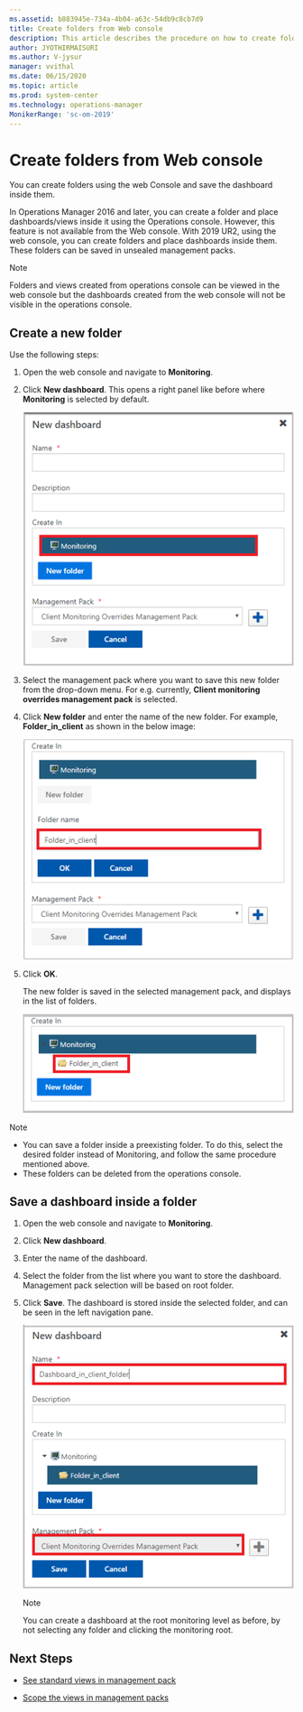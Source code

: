 ```yaml
---
ms.assetid: b883945e-734a-4b04-a63c-54db9c8cb7d9
title: Create folders from Web console
description: This article describes the procedure on how to create folders using Operations Manager Web console, and store dashboards inside them.
author: JYOTHIRMAISURI
ms.author: V-jysur
manager: vvithal
ms.date: 06/15/2020
ms.topic: article
ms.prod: system-center
ms.technology: operations-manager
MonikerRange: 'sc-om-2019'
---
```



# Create folders from Web console

You can create folders using the web Console and save the dashboard inside them.

In Operations Manager 2016 and later, you can create a folder and place dashboards/views inside it using the Operations console. However, this feature is not available from the Web console. With 2019 UR2, using the web console, you can create folders and place dashboards inside them. These folders can be saved in unsealed management packs.

> [!NOTE]
> Folders and views created from operations console can be viewed in the web console but the dashboards created from the web console will not be visible in the operations console.


## Create a new folder

Use the following steps:

1. Open the web console and navigate to **Monitoring**.
2. Click **New dashboard**. This opens a right panel like before where **Monitoring** is selected by default.

   ![New dashboard](./media/support-for-folders/new-dashboard.png)

3. Select the management pack where you want to save this new folder from the drop-down menu. For e.g. currently, **Client monitoring overrides management pack** is selected.
4. Click **New folder** and enter the name of the new folder. For example, **Folder\_in\_client** as shown in the below image:

   ![Monitoring](./media/support-for-folders/create-in-monitoring.png)

5. Click **OK**.

   The new folder is saved in the selected management pack, and displays in the list of folders.

   ![Create folder](./media/support-for-folders/create-folder-in-client.png)

> [!NOTE]
> - You can save a folder inside a preexisting folder. To do this, select the desired folder instead of Monitoring, and follow the same procedure mentioned above.
> - These folders can be deleted from the operations console.


## Save a dashboard inside a folder

1. Open the web console and navigate to **Monitoring**.
2. Click **New dashboard**.
3. Enter the name of the dashboard.
4. Select the folder from the list where you want to store the dashboard.
   Management pack selection will be based on root folder.
6. Click **Save**.
   The dashboard is stored inside the selected folder, and can be seen in the left navigation pane.

   ![New dashboard](./media/support-for-folders/new-dashboard-folder-in-client.png)

   > [!NOTE]
   >  You can create a dashboard at the root monitoring level as before, by not selecting any folder and clicking the monitoring root.

## Next Steps
- [See standard views in management pack](manage-console-standard-views.md)

- [Scope the views in management packs](manage-console-scope-views.md)
  <SME to review and suggest>
